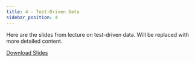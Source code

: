 ```yaml
---
title: 4 - Test-Driven Data
sidebar_position: 4
---
```


Here are the slides from lecture on test-driven data. Will be replaced with more detailed content.

[Download Slides](/test_driven_data.pdf)